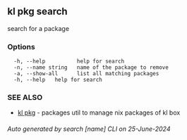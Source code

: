 ## kl pkg search

search for a package



### Options

```
  -h, --help          help for search
  -n, --name string   name of the package to remove
  -a, --show-all      list all matching packages
  -h, --help   help for search
```

### SEE ALSO

* [kl pkg](kl_pkg.md)  - packages util to manage nix packages of kl box

###### Auto generated by search [name] CLI on 25-June-2024
